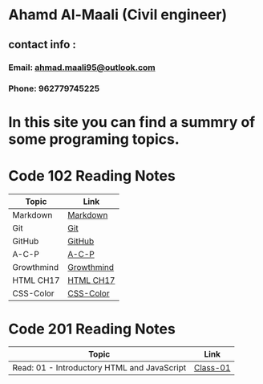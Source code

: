 # Ahamd Al-Maali (Civil engineer)
## contact info :
### Email: ahmad.maali95@outlook.com
### Phone: 962779745225

# In this site you can find a summry of some programing topics.

# Code 102 Reading Notes

Topic     | Link
------    | ------
Markdown  | [Markdown](https://ahamdmaali.github.io/Reading-notes/Markdown)
Git       |  [Git](https://ahamdmaali.github.io/Reading-notes/git) 
GitHub    | [GitHub](https://ahamdmaali.github.io/Reading-notes/github)
A-C-P     | [A-C-P](https://ahamdmaali.github.io/Reading-notes/A-C-P)
Growthmind|[Growthmind](https://ahamdmaali.github.io/Reading-notes/Growthmind)
HTML CH17 |[HTML CH17](https://ahamdmaali.github.io/Reading-notes/html-css-ch17)
CSS-Color |[CSS-Color](https://ahamdmaali.github.io/Reading-notes/CSS-Color)

  
# Code 201 Reading Notes

Topic                                        | Link
------                                       | ------
Read: 01 - Introductory HTML and JavaScript  | [Class-01](https://ahamdmaali.github.io/Reading-notes/class-01)
                                          
                                          
